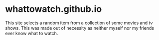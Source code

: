 # whattowatch.github.io
This site selects a random item from a collection of some movies and tv shows. This was made out of necessity as neither myself nor my friends ever know what to watch.
